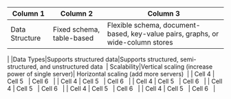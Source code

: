 | Column 1              | Column 2 | Column 3 |
|----------|----------|----------|
|Data Structure |Fixed schema, table-based|Flexible schema, document-based, key-value pairs, graphs, or wide-column stores
|
|Data Types|Supports structured data|Supports structured, semi-structured, and unstructured data
 |
Scalability|Vertical scaling (increase power of single server)| Horizontal scaling (add more servers)
 |
| Cell 4   | Cell 5   | Cell 6   |
| Cell 4   | Cell 5   | Cell 6   |
| Cell 4   | Cell 5   | Cell 6   |
| Cell 4   | Cell 5   | Cell 6   |
| Cell 4   | Cell 5   | Cell 6   |
| Cell 4   | Cell 5   | Cell 6   |